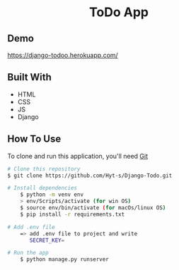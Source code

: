 <h1 align="center">ToDo App</h1>

<!-- DEMO -->

## Demo

https://django-todoo.herokuapp.com/

## Built With

<!-- This section should list any major frameworks that you built your project using. Here are a few examples.-->

- HTML
- CSS
- JS
- Django

## How To Use

<!-- This is an example, please update according to your application -->

To clone and run this application, you'll need [Git](https://git-scm.com) 
```bash
# Clone this repository
$ git clone https://github.com/Hyt-s/Django-Todo.git

# Install dependencies
    $ python -m venv env
    > env/Scripts/activate (for win OS)
    $ source env/bin/activate (for macOs/linux OS)
    $ pip install -r requirements.txt

# Add .env file
    => add .env file to project and write
       SECRET_KEY=

# Run the app
    $ python manage.py runserver
```
